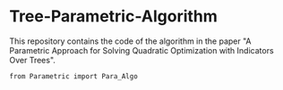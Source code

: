 # Tree-Parametric-Algorithm

This repository contains the code of the algorithm in the paper "A Parametric Approach for Solving Quadratic Optimization with Indicators Over Trees".


```
from Parametric import Para_Algo
```
